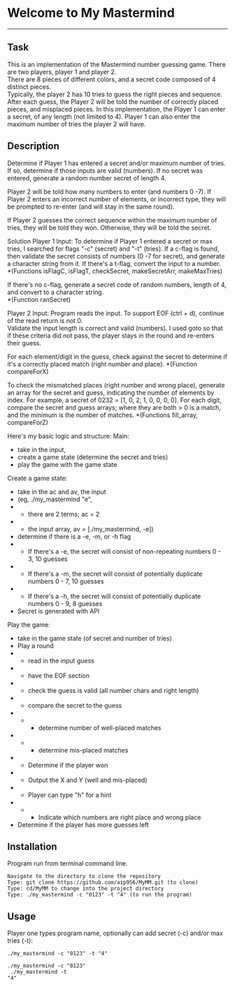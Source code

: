 # Welcome to My Mastermind
***

## Task
This is an implementation of the Mastermind number guessing game. There are two players, 
player 1 and player 2.</br>
There are 8 pieces of different colors, and a secret code composed of 4 distinct pieces.</br>
Typically, the player 2 has 10 tries to guess the right pieces and sequence. After each guess,
 the Player 2 will be told the number of correctly placed pieces, and misplaced pieces.
In this implementation, the Player 1 can enter a secret, of any length (not limited to 4). 
Player 1 can also enter the maximum number of tries the player 2 will have.</br>


## Description
Determine if Player 1 has entered a secret and/or maximum number of tries. 
If so, determine if those inputs are valid (numbers). If no secret was entered, 
generate a random number secret of length 4. </br>

Player 2 will be told how many numbers to enter (and numbers 0 -7). 
If Player 2 enters an incorrect number of elements, or incorrect type, 
they will be prompted to re-enter (and will stay in the same round).</br>

If Player 2 guesses the correct sequence within the maximum number of tries, 
they will be told they won. Otherwise, they will be told the secret.</br>

Solution
Player 1 Input:
To determine if Player 1 entered a secret or max tries, I searched for 
flags "-c" (secret) and "-t" (tries). If a c-flag is found, then validate 
the secret consists of numbers (0 -7 for secret), and generate a character 
string from it. If there's a t-flag, convert the input to a number. </br>
    *(Functions isFlagC, isFlagT, checkSecret, makeSecretArr, makeMaxTries)</br>

If there's no c-flag, generate a secret code of random numbers, length of 4, 
and convert to a character string.</br>
    *(Function ranSecret)</br>

Player 2 Input:
Program reads the input. To support EOF (ctrl + d), continue of the read 
return is not 0.</br>
Validate the input length is correct and valid (numbers). I used goto so 
that if these criteria did not pass, the player stays in the round and re-enters their guess.

For each element/digit in the guess, check against the secret to determine if it's a correctly placed match (right number and place). 
    *(Function compareForX)

To check the mismatched places (right number and wrong place), generate an array for the secret and guess, indicating the number of elements by index. For example, a secret of 0232 = [1, 0, 2, 1, 0, 0, 0, 0]. For each digit, compare the secret and guess arrays; where they are both > 0 is a match, and the minimum is the number of matches. 
    *(Functions fill_array, compareForZ)

Here's my basic logic and structure:
Main: 
* take in the input, 
* create a game state (determine the secret and tries)
* play the game with the game state

Create a game state:
* take in the ac and av, the input 
* (eg, ./my_mastermind "e", 
* * there are 2 terms; ac = 2
* * the input array, av = [./my_mastermind, -e])
* determine if there is a -e, -m, or -h flag
* * If there's a -e, the secret will consist of non-repeating numbers 0 - 3, 10 guesses
* * If there's a -m, the secret will consist of potentially duplicate numbers 0 - 7, 10 guesses
* * If there's a -h, the secret will consist of potentially duplicate numbers 0 - 9, 8 guesses
* Secret is generated with API 



Play the game:
* take in the game state (of secret and number of tries)
* Play a round
* * read in the input guess
* * have the EOF section
* * check the guess is valid (all number chars and right length)
* * compare the secret to the guess
* * * determine number of well-placed matches
* * * determine mis-placed matches
* * Determine if the player won
* * Output the X and Y (well and mis-placed)
* * Player can type "h" for a hint
* * * Indicate which numbers are right place and wrong place
* Determine if the player has more guesses left 



## Installation
Program run from terminal command line.
<pre><code>Navigate to the directory to clone the repository
Type: git clone https://github.com/aip956/MyMM.git (to clone)
Type: cd/MyMM to change into the project directory
Type: ./my_mastermind -c "0123" -t "4" (to run the program)
</code></pre>


## Usage
Player one types program name, optionally can add secret (-c) and/or max tries (-t):
    <pre><code>./my_mastermind -c "0123" -t "4"</br>
    ./my_mastermind -c "0123"</br>
    ./my_mastermind -t "4"</br></pre></code>
